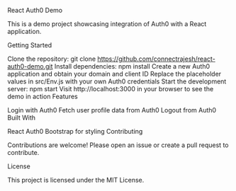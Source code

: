 React Auth0 Demo

This is a demo project showcasing integration of Auth0 with a React application.

Getting Started

Clone the repository: git clone https://github.com/connectrajesh/react-auth0-demo.git
Install dependencies: npm install
Create a new Auth0 application and obtain your domain and client ID
Replace the placeholder values in src/Env.js with your own Auth0 credentials
Start the development server: npm start
Visit http://localhost:3000 in your browser to see the demo in action
Features

Login with Auth0
Fetch user profile data from Auth0
Logout from Auth0
Built With

React
Auth0
Bootstrap for styling
Contributing

Contributions are welcome! Please open an issue or create a pull request to contribute.

License

This project is licensed under the MIT License.
